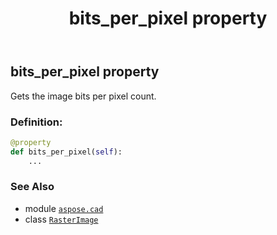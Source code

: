 ﻿---
title: bits_per_pixel property
second_title: Aspose.CAD for Python via .NET API References
description: 
type: docs
weight: 450
url: /python-net/aspose.cad/rasterimage/bits_per_pixel/
is_root: false
---

## bits_per_pixel property


Gets the image bits per pixel count.
### Definition:
```python
@property
def bits_per_pixel(self):
    ...
```

### See Also
* module [`aspose.cad`](../../)
* class [`RasterImage`](/cad/python-net/aspose.cad/rasterimage)
